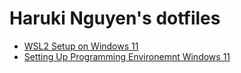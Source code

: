 # Haruki Nguyen's dotfiles

- [WSL2 Setup on Windows 11](./wiki/WSL.md)
- [Setting Up Programming Environemnt Windows 11](./wiki/Programming-Environment-Windows-11.md)

